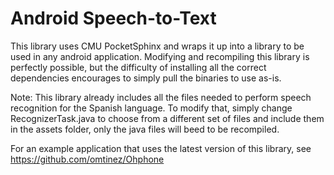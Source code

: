 Android Speech-to-Text
======================

This library uses CMU PocketSphinx and wraps it up into a library to be used in any android application. Modifying and recompiling this library is perfectly possible, but the difficulty of installing all the correct dependencies encourages to simply pull the binaries to use as-is.

Note: This library already includes all the files needed to perform speech recognition for the Spanish language. To modify that, simply change RecognizerTask.java to choose from a different set of files and include them in the assets folder, only the java files will beed to be recompiled.

For an example application that uses the latest version of this library, see https://github.com/omtinez/Ohphone